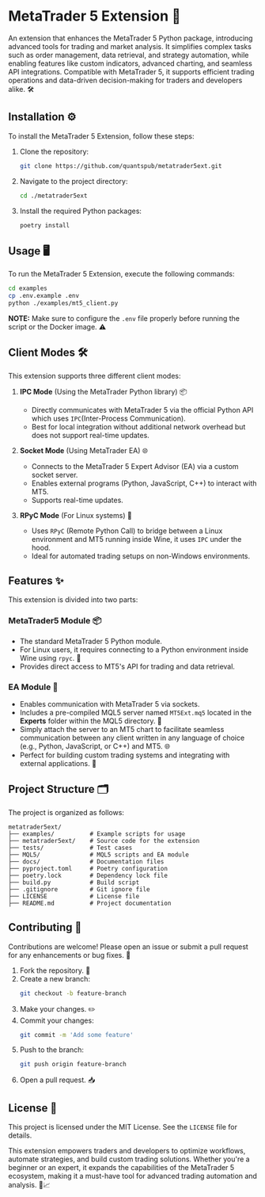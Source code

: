 # MetaTrader 5 Extension 🚀

An extension that enhances the MetaTrader 5 Python package, introducing advanced tools for trading and market analysis. It simplifies complex tasks such as order management, data retrieval, and strategy automation, while enabling features like custom indicators, advanced charting, and seamless API integrations. Compatible with MetaTrader 5, it supports efficient trading operations and data-driven decision-making for traders and developers alike. 🛠️

## Installation ⚙️
To install the MetaTrader 5 Extension, follow these steps:

1. Clone the repository:
   ```sh
   git clone https://github.com/quantspub/metatrader5ext.git
   ```

2. Navigate to the project directory:
   ```sh
   cd ./metatrader5ext
   ```

3. Install the required Python packages:
   ```sh
   poetry install
   ```

## Usage 🖥️
To run the MetaTrader 5 Extension, execute the following commands:

```sh
cd examples
cp .env.example .env
python ./examples/mt5_client.py
```

**NOTE:** Make sure to configure the `.env` file properly before running the script or the Docker image. ⚠️

## Client Modes 🛠️
This extension supports three different client modes:

1. **IPC Mode** (Using the MetaTrader Python library) 📦
   - Directly communicates with MetaTrader 5 via the official Python API which uses `IPC`(Inter-Process Communication).
   - Best for local integration without additional network overhead but does not support real-time updates.

2. **Socket Mode** (Using MetaTrader EA) 🌐
   - Connects to the MetaTrader 5 Expert Advisor (EA) via a custom socket server.
   - Enables external programs (Python, JavaScript, C++) to interact with MT5.
   - Supports real-time updates.

3. **RPyC Mode** (For Linux systems) 🐧
   - Uses `RPyC` (Remote Python Call) to bridge between a Linux environment and MT5 running inside Wine, it uses `IPC` under the hood.
   - Ideal for automated trading setups on non-Windows environments.

## Features ✨
This extension is divided into two parts:

### **MetaTrader5 Module 📦**
- The standard MetaTrader 5 Python module.
- For Linux users, it requires connecting to a Python environment inside Wine using `rpyc`. 🐧
- Provides direct access to MT5's API for trading and data retrieval.

### **EA Module 🤖**
- Enables communication with MetaTrader 5 via sockets.
- Includes a pre-compiled MQL5 server named `MT5Ext.mq5` located in the **Experts** folder within the MQL5 directory. 📂
- Simply attach the server to an MT5 chart to facilitate seamless communication between any client written in any language of choice (e.g., Python, JavaScript, or C++) and MT5. 🌐
- Perfect for building custom trading systems and integrating with external applications. 🔗

## Project Structure 🗂️
The project is organized as follows:

```
metatrader5ext/
├── examples/          # Example scripts for usage
├── metatrader5ext/    # Source code for the extension
├── tests/             # Test cases
├── MQL5/              # MQL5 scripts and EA module
├── docs/              # Documentation files
├── pyproject.toml     # Poetry configuration
├── poetry.lock        # Dependency lock file
├── build.py           # Build script
├── .gitignore         # Git ignore file
├── LICENSE            # License file
├── README.md          # Project documentation
```

## Contributing 🤝
Contributions are welcome! Please open an issue or submit a pull request for any enhancements or bug fixes. 🐛

1. Fork the repository. 🍴
2. Create a new branch:
   ```sh
   git checkout -b feature-branch
   ```
3. Make your changes. ✏️
4. Commit your changes:
   ```sh
   git commit -m 'Add some feature'
   ```
5. Push to the branch:
   ```sh
   git push origin feature-branch
   ```
6. Open a pull request. 📥

## License 📄
This project is licensed under the MIT License. See the `LICENSE` file for details.

This extension empowers traders and developers to optimize workflows, automate strategies, and build custom trading solutions. Whether you're a beginner or an expert, it expands the capabilities of the MetaTrader 5 ecosystem, making it a must-have tool for advanced trading automation and analysis. 🚀📈
